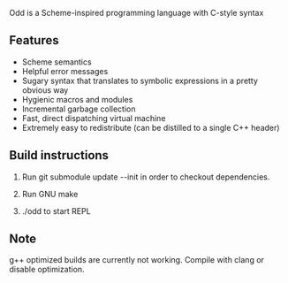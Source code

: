 Odd is a Scheme-inspired programming language with C-style syntax

## Features

- Scheme semantics
- Helpful error messages
- Sugary syntax that translates to symbolic expressions in a pretty obvious way
- Hygienic macros and modules
- Incremental garbage collection
- Fast, direct dispatching virtual machine
- Extremely easy to redistribute (can be distilled to a single C++ header)

## Build instructions

1) Run git submodule update --init in order to checkout dependencies.

2) Run GNU make

3) ./odd to start REPL

## Note

g++ optimized builds are currently not working. Compile with clang or disable optimization.
